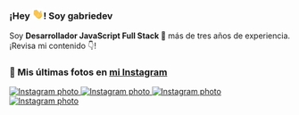<h3>¡Hey <img src="https://raw.githubusercontent.com/ABSphreak/ABSphreak/master/gifs/Hi.gif" width="20px" decondig="async">! Soy gabriedev</h3>

<p>Soy <strong>Desarrollador JavaScript Full Stack 🚀</strong> más de tres años de experiencia.<br />¡Revisa mi contenido 👇!</p>

### 📸 Mis últimas fotos en [mi Instagram](https://instagram.com/gabrie.dev)


<a href='https://instagram.com/p/C1UpuSGLQiG' target='_blank'>
  <img width='20%' src='https://scontent-lhr8-2.cdninstagram.com/v/t51.2885-15/412513918_1325803934584302_4400498733289087214_n.jpg?stp=dst-jpg_e15&_nc_ht=scontent-lhr8-2.cdninstagram.com&_nc_cat=106&_nc_ohc=EFBoQvOhCEkAX9H5GSi&edm=APU89FABAAAA&ccb=7-5&oh=00_AfDlP8pbt-RiorxDgOsCDal1kqzNmXRrlOWfort3K7Npsg&oe=65E6D780&_nc_sid=bc0c2c' alt='Instagram photo' />
</a>
<a href='https://instagram.com/p/CzMY3lzxgmx' target='_blank'>
  <img width='20%' src='https://scontent-lhr6-1.cdninstagram.com/v/t51.2885-15/398916226_819142863293745_2426123683154743297_n.webp?stp=dst-jpg_e35&_nc_ht=scontent-lhr6-1.cdninstagram.com&_nc_cat=109&_nc_ohc=3c1dPOCq4SkAX-yjMFu&edm=APU89FABAAAA&ccb=7-5&oh=00_AfC_2Z-z7t-SKx7Goszjd0hWmMj9Qcuz59o4v6zfgnIV0w&oe=65E56C69&_nc_sid=bc0c2c' alt='Instagram photo' />
</a>
<a href='https://instagram.com/p/CygbQv4uqxM' target='_blank'>
  <img width='20%' src='https://scontent-lhr6-1.cdninstagram.com/v/t51.2885-15/391525959_236593062741789_5868561716480810596_n.webp?stp=dst-jpg_e35&_nc_ht=scontent-lhr6-1.cdninstagram.com&_nc_cat=109&_nc_ohc=Rxpd547_sIsAX8cVC1G&edm=APU89FABAAAA&ccb=7-5&oh=00_AfDoS5HFmCXFcbmVh4lbLl_AzPIkU9hpI5gqJOdM9OaO9Q&oe=65E57925&_nc_sid=bc0c2c' alt='Instagram photo' />
</a>
<a href='https://instagram.com/p/CxTmOF6vN8M' target='_blank'>
  <img width='20%' src='https://scontent-lhr6-1.cdninstagram.com/v/t51.2885-15/378565944_323878180141713_8920720304536029091_n.jpg?stp=dst-jpg_e15&_nc_ht=scontent-lhr6-1.cdninstagram.com&_nc_cat=109&_nc_ohc=kbpvJ8QawQQAX_GfQk9&edm=APU89FABAAAA&ccb=7-5&oh=00_AfBEuXmytdzInd3-mxyi5Yvzb8x_hbqgtXJRWDkgNGaADw&oe=65E66598&_nc_sid=bc0c2c' alt='Instagram photo' />
</a>
